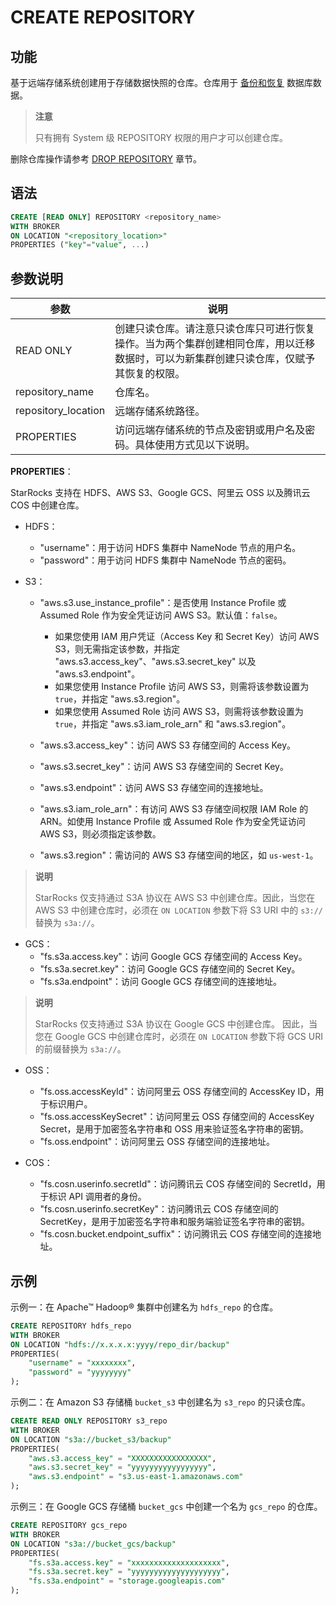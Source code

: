 # CREATE REPOSITORY

## 功能

基于远端存储系统创建用于存储数据快照的仓库。仓库用于 [备份和恢复](../../../administration/Backup_and_restore.md) 数据库数据。

> **注意**
>
> 只有拥有 System 级 REPOSITORY 权限的用户才可以创建仓库。

删除仓库操作请参考 [DROP REPOSITORY](../data-definition/DROP%20REPOSITORY.md) 章节。

## 语法

```SQL
CREATE [READ ONLY] REPOSITORY <repository_name>
WITH BROKER
ON LOCATION "<repository_location>"
PROPERTIES ("key"="value", ...)
```

## 参数说明

| **参数**            | **说明**                                                     |
| ------------------- | ------------------------------------------------------------ |
| READ ONLY           | 创建只读仓库。请注意只读仓库只可进行恢复操作。当为两个集群创建相同仓库，用以迁移数据时，可以为新集群创建只读仓库，仅赋予其恢复的权限。|
| repository_name     | 仓库名。                                                     |
| repository_location | 远端存储系统路径。                                           |
| PROPERTIES          | 访问远端存储系统的节点及密钥或用户名及密码。具体使用方式见以下说明。 |

**PROPERTIES**：

StarRocks 支持在 HDFS、AWS S3、Google GCS、阿里云 OSS 以及腾讯云 COS 中创建仓库。

- HDFS：
  - "username"：用于访问 HDFS 集群中 NameNode 节点的用户名。
  - "password"：用于访问 HDFS 集群中 NameNode 节点的密码。

- S3：
  - "aws.s3.use_instance_profile"：是否使用 Instance Profile 或 Assumed Role 作为安全凭证访问 AWS S3。默认值：`false`。

    - 如果您使用 IAM 用户凭证（Access Key 和 Secret Key）访问 AWS S3，则无需指定该参数，并指定 "aws.s3.access_key"、"aws.s3.secret_key" 以及 "aws.s3.endpoint"。
    - 如果您使用 Instance Profile 访问 AWS S3，则需将该参数设置为 `true`，并指定 "aws.s3.region"。
    - 如果您使用 Assumed Role 访问 AWS S3，则需将该参数设置为 `true`，并指定 "aws.s3.iam_role_arn" 和 "aws.s3.region"。

  - "aws.s3.access_key"：访问 AWS S3 存储空间的 Access Key。
  - "aws.s3.secret_key"：访问 AWS S3 存储空间的 Secret Key。
  - "aws.s3.endpoint"：访问 AWS S3 存储空间的连接地址。
  - "aws.s3.iam_role_arn"：有访问 AWS S3 存储空间权限 IAM Role 的 ARN。如使用 Instance Profile 或 Assumed Role 作为安全凭证访问 AWS S3，则必须指定该参数。
  - "aws.s3.region"：需访问的 AWS S3 存储空间的地区，如 `us-west-1`。

> **说明**
>
> StarRocks 仅支持通过 S3A 协议在 AWS S3 中创建仓库。因此，当您在 AWS S3 中创建仓库时，必须在 `ON LOCATION` 参数下将 S3 URI 中的 `s3://` 替换为 `s3a://`。

- GCS：
  - "fs.s3a.access.key"：访问 Google GCS 存储空间的 Access Key。
  - "fs.s3a.secret.key"：访问 Google GCS 存储空间的 Secret Key。
  - "fs.s3a.endpoint"：访问 Google GCS 存储空间的连接地址。

> **说明**
>
> StarRocks 仅支持通过 S3A 协议在 Google GCS 中创建仓库。 因此，当您在 Google GCS 中创建仓库时，必须在 `ON LOCATION` 参数下将 GCS URI 的前缀替换为 `s3a://`。

- OSS：
  - "fs.oss.accessKeyId"：访问阿里云 OSS 存储空间的 AccessKey ID，用于标识用户。
  - "fs.oss.accessKeySecret"：访问阿里云 OSS 存储空间的 AccessKey Secret，是用于加密签名字符串和 OSS 用来验证签名字符串的密钥。
  - "fs.oss.endpoint"：访问阿里云 OSS 存储空间的连接地址。

- COS：
  - "fs.cosn.userinfo.secretId"：访问腾讯云 COS 存储空间的 SecretId，用于标识 API 调用者的身份。
  - "fs.cosn.userinfo.secretKey"：访问腾讯云 COS 存储空间的 SecretKey，是用于加密签名字符串和服务端验证签名字符串的密钥。
  - "fs.cosn.bucket.endpoint_suffix"：访问腾讯云 COS 存储空间的连接地址。

## 示例

示例一：在 Apache™ Hadoop® 集群中创建名为 `hdfs_repo` 的仓库。

```SQL
CREATE REPOSITORY hdfs_repo
WITH BROKER
ON LOCATION "hdfs://x.x.x.x:yyyy/repo_dir/backup"
PROPERTIES(
    "username" = "xxxxxxxx",
    "password" = "yyyyyyyy"
);
```

示例二：在 Amazon S3 存储桶 `bucket_s3` 中创建名为 `s3_repo` 的只读仓库。

```SQL
CREATE READ ONLY REPOSITORY s3_repo
WITH BROKER
ON LOCATION "s3a://bucket_s3/backup"
PROPERTIES(
    "aws.s3.access_key" = "XXXXXXXXXXXXXXXXX",
    "aws.s3.secret_key" = "yyyyyyyyyyyyyyyyy",
    "aws.s3.endpoint" = "s3.us-east-1.amazonaws.com"
);
```

示例三：在 Google GCS 存储桶 `bucket_gcs` 中创建一个名为 `gcs_repo` 的仓库。

```SQL
CREATE REPOSITORY gcs_repo
WITH BROKER
ON LOCATION "s3a://bucket_gcs/backup"
PROPERTIES(
    "fs.s3a.access.key" = "xxxxxxxxxxxxxxxxxxxx",
    "fs.s3a.secret.key" = "yyyyyyyyyyyyyyyyyyyy",
    "fs.s3a.endpoint" = "storage.googleapis.com"
);
```
